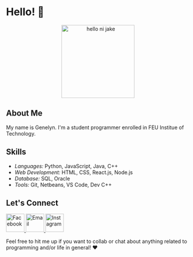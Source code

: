 

# Hello! 👋
<div align="center">
<img src = "https://media.tenor.com/Fj6mMxNWn8MAAAAC/jake-enhypen-enhypen-jake.gif" alt = "hello ni jake" width = "200"/> 
</div>

## About Me
My name is Genelyn. I'm a student programmer enrolled in FEU Institue of Technology.

## Skills
- *Languages:* Python, JavaScript, Java, C++
- *Web Development:* HTML, CSS, React.js, Node.js
- *Database:* SQL, Oracle
- *Tools:* Git, Netbeans, VS Code, Dev C++

## Let's Connect
<div>
  <a href="https://www.facebook.com/gnlynmags/">
    <img src="https://encrypted-tbn0.gstatic.com/images?q=tbn:ANd9GcSXb02yVKNgTKkejkYcyl7ppKd-YCVVUlYvHGN7lWVcjg&s" alt="Facebook" width="50">
  </a>
  <a href="mailto:gvmgsmbl17@gmail.com">
    <img src="https://cdn-icons-png.flaticon.com/512/281/281769.png" alt="Email" width="50">
  </a>
  <a href="https://www.instagram.com/gnlynmags/">
    <img src="https://upload.wikimedia.org/wikipedia/commons/thumb/a/a5/Instagram_icon.png/600px-Instagram_icon.png" alt="Instagram" width="50">
  </a>
</div>

Feel free to hit me up if you want to collab or chat about anything related to programming and/or life in general! ❤️
